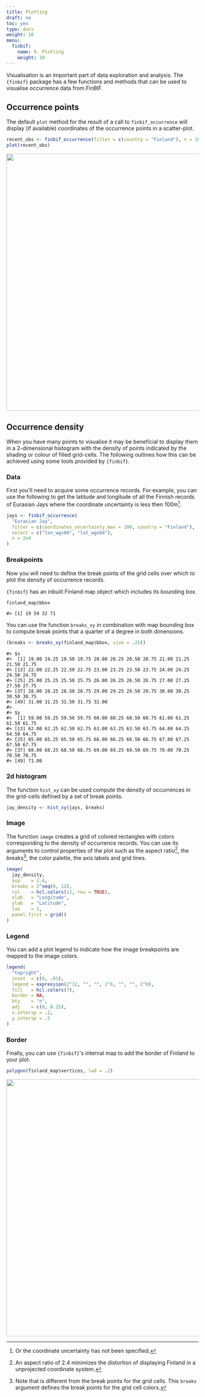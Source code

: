 ```yaml
---
title: Plotting
draft: no
toc: yes
type: docs
weight: 10
menu:
  finbif:
    name: 9. Plotting
    weight: 10
---
```




Visualisation is an important part of data exploration and analysis. The
`{finbif}` package has a few functions and methods that can be used to visualise
occurrence data from FinBIF.

## Occurrence points
The default `plot` method for the result of a call to `finbif_occurrence` will
display (if available) coordinates of the occurrence points in a scatter-plot.

```r
recent_obs <- finbif_occurrence(filter = c(country = "Finland"), n = 1000)
plot(recent_obs)
```

<img src="/tutorials/finbif/plotting_files/figure-html/plot-points-1.png" width="672" />

## Occurrence density
When you have many points to visualise it may be beneficial to display them in
a 2-dimensional histogram with the density of points indicated by the shading
or colour of filled grid-cells. The following outlines how this can be achieved
using some tools provided by `{finbif}`.

### Data
First you'll need to acquire some occurrence records. For example, you can use
the following to get the latitude and longitude of all the Finnish records of
Eurasian Jays where the coordinate uncertainty is less then 100m[^1].

```r
jays <- finbif_occurrence(
  "Eurasian Jay",
  filter = c(coordinates_uncertainty_max = 100, country = "Finland"),
  select = c("lon_wgs84", "lat_wgs84"),
  n = 2e4
)
```

### Breakpoints
Now you will need to define the break points of the grid cells over which to
plot the density of occurrence records.

`{finbif}` has an inbuilt Finland map object which includes its bounding box.

```r
finland_map$bbox
```

```{.language-r}
#> [1] 19 59 32 71
```

You can use the function `breaks_xy` in combination with map bounding box to
compute break points that a quarter of a degree in both dimensions.

```r
(breaks <- breaks_xy(finland_map$bbox, size = .25))
```

```{.language-r}
#> $x
#>  [1] 19.00 19.25 19.50 19.75 20.00 20.25 20.50 20.75 21.00 21.25 21.50 21.75
#> [13] 22.00 22.25 22.50 22.75 23.00 23.25 23.50 23.75 24.00 24.25 24.50 24.75
#> [25] 25.00 25.25 25.50 25.75 26.00 26.25 26.50 26.75 27.00 27.25 27.50 27.75
#> [37] 28.00 28.25 28.50 28.75 29.00 29.25 29.50 29.75 30.00 30.25 30.50 30.75
#> [49] 31.00 31.25 31.50 31.75 32.00
#> 
#> $y
#>  [1] 59.00 59.25 59.50 59.75 60.00 60.25 60.50 60.75 61.00 61.25 61.50 61.75
#> [13] 62.00 62.25 62.50 62.75 63.00 63.25 63.50 63.75 64.00 64.25 64.50 64.75
#> [25] 65.00 65.25 65.50 65.75 66.00 66.25 66.50 66.75 67.00 67.25 67.50 67.75
#> [37] 68.00 68.25 68.50 68.75 69.00 69.25 69.50 69.75 70.00 70.25 70.50 70.75
#> [49] 71.00
```

### 2d histogram
The function `hist_xy` can be used compute the density of occurrences in the
grid-cells defined by a set of break points.

```r
jay_density <- hist_xy(jays, breaks)
```

### Image
The function `image` creates a grid of colored rectangles with colors
corresponding to the density of occurrence records. You can use its arguments to
control properties of the plot such as the aspect ratio[^2], the breaks[^3], the
color palette, the axis labels and grid lines.

```r
image(
  jay_density,
  asp    = 2.4,
  breaks = 2^seq(0, 12),
  col    = hcl.colors(12, rev = TRUE),
  xlab   = "Longitude",
  ylab   = "Latitude",
  las    = 1,
  panel.first = grid()
)
```

### Legend
You can add a plot legend to indicate how the image breakpoints are mapped to
the image colors.

```r
legend(
  "topright",
  inset  = c(0, .01),
  legend = expression(2^12, "", "", 2^6, "", "", 2^0),
  fill   = hcl.colors(7),
  border = NA,
  bty    = "n",
  adj    = c(0, 0.25),
  x.intersp = .2,
  y.intersp = .5
)
```

### Border
Finally, you can use `{finbif}`'s internal map to add the border of Finland to
your plot.

```r
polygon(finland_map$vertices, lwd = .2)
```

<img src="/tutorials/finbif/plotting_files/figure-html/plot-finland-1.png" width="672" />

[^1]: Or the coordinate uncertainty has not been specified.
[^2]: An aspect ratio of 2.4 minimizes the distortion of displaying Finland
      in a unprojected coordinate system.
[^3]: Note that is different from the break points for the grid cells. This
      `breaks` argument defines the break points for the grid cell colors.
